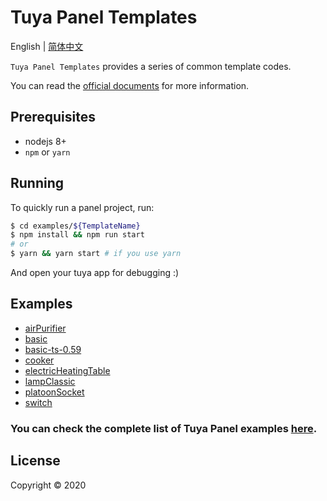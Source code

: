 # Tuya Panel Templates

English | [简体中文](./README-zh_CN.md)

`Tuya Panel Templates` provides a series of common template codes.

You can read the [official documents](https://developer.tuya.com/en/docs/iot) for more information.

## Prerequisites

- nodejs 8+
- `npm` or `yarn`

## Running

To quickly run a panel project, run:

```bash
$ cd examples/${TemplateName}
$ npm install && npm run start
# or
$ yarn && yarn start # if you use yarn
```

And open your tuya app for debugging :)

## Examples

- [airPurifier](./examples/airPurifier)
- [basic](./examples/basic)
- [basic-ts-0.59](./examples/basic-ts-0.59)
- [cooker](./examples/cooker)
- [electricHeatingTable](./examples/electricHeatingTable)
- [lampClassic](./examples/lampClassic)
- [platoonSocket](./examples/platoonSocket)
- [switch](./examples/switch)

### You can check the complete list of Tuya Panel examples [here](./examples).

## License

Copyright © 2020
